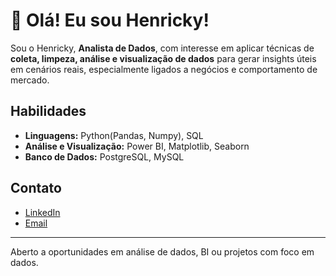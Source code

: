 # 👋 Olá! Eu sou Henricky!

Sou o Henricky, **Analista de Dados**, com interesse em aplicar técnicas de **coleta, limpeza, análise e visualização de dados** para gerar insights úteis em cenários reais, especialmente ligados a negócios e comportamento de mercado.

## Habilidades

- **Linguagens:** Python(Pandas, Numpy), SQL
- **Análise e Visualização:** Power BI, Matplotlib, Seaborn
- **Banco de Dados:** PostgreSQL, MySQL

## Contato

- [LinkedIn](https://www.linkedin.com/in/henrickyserrao/)
- [Email](henrickyserrao@gmail.com)

---

Aberto a oportunidades em análise de dados, BI ou projetos com foco em dados.
